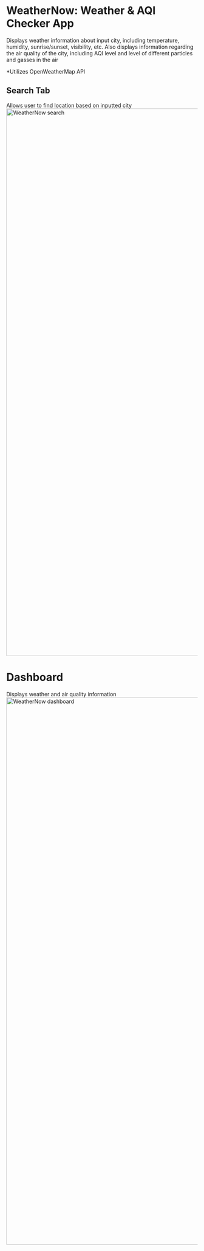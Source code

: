 # WeatherNow: Weather & AQI Checker App

Displays weather information about input city, including temperature, humidity, sunrise/sunset, visibility, etc.
Also displays information regarding the air quality of the city, including AQI level and level of different particles and gasses in the air

*Utilizes OpenWeatherMap API

## Search Tab

Allows user to find location based on inputted city
<img width="1440" alt="WeatherNow search" src="https://github.com/user-attachments/assets/25845026-1030-4dac-9a6c-18219f4205ac">

# Dashboard

Displays weather and air quality information
<img width="1440" alt="WeatherNow dashboard" src="https://github.com/user-attachments/assets/09641b51-c73d-44de-b698-0232ee6dc59e">
